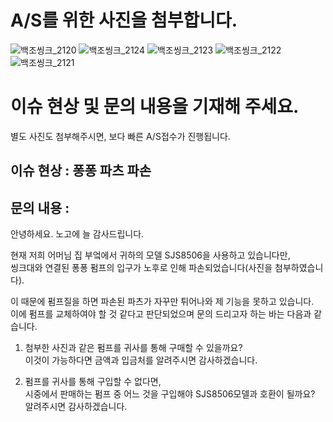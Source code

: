 # A/S를 위한 사진을 첨부합니다.

![백조씽크_2120](https://github.com/yunong-E/Bekjo/assets/81222323/b42001a1-2480-43e0-bbab-587b51d3f646)
![백조씽크_2124](https://github.com/yunong-E/Bekjo/assets/81222323/b42f5564-efa9-45de-9b59-dbed975d710d)
![백조씽크_2123](https://github.com/yunong-E/Bekjo/assets/81222323/91b498b3-542f-4621-aa8a-96f136330666)
![백조씽크_2122](https://github.com/yunong-E/Bekjo/assets/81222323/7f1d034d-c3d9-4d72-a663-a9707a4754fe)
![백조씽크_2121](https://github.com/yunong-E/Bekjo/assets/81222323/fe6548df-17ab-4119-a6cd-eb5994b9822a)


# 이슈 현상 및 문의 내용을 기재해 주세요.
별도 사진도 첨부해주시면, 보다 빠른 A/S접수가 진행됩니다.

## 이슈 현상 : 퐁퐁 파츠 파손
## 문의 내용 : 
안녕하세요. 노고에 늘 감사드립니다. <br>


현재 저희 어머님 집 부엌에서 귀하의 모델 SJS8506을 사용하고 있습니다만, <br>
씽크대와 연결된 퐁퐁 펌프의 입구가 노후로 인해 파손되었습니다(사진을 첨부하였습니다).


이 때문에 펌프질을 하면 파손된 파츠가 자꾸만 튀어나와 제 기능을 못하고 있습니다. <br>
이에 펌프를 교체하여야 할 것 같다고 판단되었으며 문의 드리고자 하는 바는 다음과 같습니다.


1. 첨부한 사진과 같은 펌프를 귀사를 통해 구매할 수 있을까요? <br>
이것이 가능하다면 금액과 입금처를 알려주시면 감사하겠습니다.


2. 펌프를 귀사를 통해 구입할 수 없다면, <br>
시중에서 판매하는 펌프 중 어느 것을 구입해야 SJS8506모델과 호환이 될까요? <br>
알려주시면 감사하겠습니다. 
